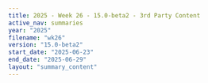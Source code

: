 ```yaml
---
title: 2025 - Week 26 - 15.0-beta2 - 3rd Party Content
active_nav: summaries
year: "2025"
filename: "wk26"
version: "15.0-beta2"
start_date: "2025-06-23"
end_date: "2025-06-29"
layout: "summary_content"
---
```

